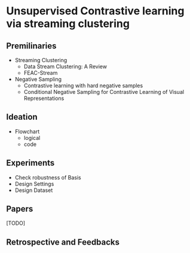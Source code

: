 # Unsupervised Contrastive learning via streaming clustering
## Premilinaries
- Streaming Clustering
  - Data Stream Clustering: A Review
  - FEAC-Stream
- Negative Sampling
  - Contrastive learning with hard negative samples
  - Conditional Negative Sampling for Contrastive Learning of Visual Representations

## Ideation
- Flowchart
  - logical
  - code

## Experiments
- Check robustness of Basis
- Design Settings
- Design Dataset

## Papers
[TODO]

## Retrospective and Feedbacks
